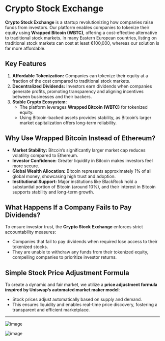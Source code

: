 # Crypto Stock Exchange

**Crypto Stock Exchange** is a startup revolutionizing how companies raise funds from investors. Our platform enables companies to tokenize their equity using **Wrapped Bitcoin (WBTC)**, offering a cost-effective alternative to traditional stock markets. In many Eastern European countries, listing on traditional stock markets can cost at least €100,000, whereas our solution is far more affordable.

## Key Features

1. **Affordable Tokenization:** Companies can tokenize their equity at a fraction of the cost compared to traditional stock markets.
2. **Decentralized Dividends:** Investors earn dividends when companies generate profits, promoting transparency and aligning incentives between businesses and their backers.
3. **Stable Crypto Ecosystem:**
   - The platform leverages **Wrapped Bitcoin (WBTC)** for tokenized equity.
   - Using Bitcoin-backed assets provides stability, as Bitcoin’s larger market capitalization offers long-term reliability.

## Why Use Wrapped Bitcoin Instead of Ethereum?

- **Market Stability:** Bitcoin’s significantly larger market cap reduces volatility compared to Ethereum.
- **Investor Confidence:** Greater liquidity in Bitcoin makes investors feel more secure.
- **Global Wealth Allocation:** Bitcoin represents approximately 1% of all global money, showcasing high trust and adoption.
- **Institutional Support:** Major institutions like BlackRock hold a substantial portion of Bitcoin (around 10%), and their interest in Bitcoin supports stability and long-term growth.

## What Happens If a Company Fails to Pay Dividends?

To ensure investor trust, the **Crypto Stock Exchange** enforces strict accountability measures:
- Companies that fail to pay dividends when required lose access to their tokenized stocks.
- They are unable to withdraw any funds from their tokenized equity, compelling companies to prioritize investor returns.

## Simple Stock Price Adjustment Formula

To create a dynamic and fair market, we utilize a **price adjustment formula inspired by Uniswap’s automated market maker model**:
- Stock prices adjust automatically based on supply and demand.
- This ensures liquidity and enables real-time price discovery, fostering a transparent and efficient marketplace.

---

![image](https://github.com/user-attachments/assets/a654bec0-e59c-4218-857c-c7752cedd7bd)



![image](https://github.com/user-attachments/assets/82c47128-503d-4d23-891d-82f6f1210bc8)


